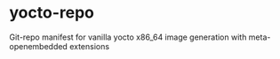 # yocto-repo
Git-repo manifest for vanilla yocto x86_64 image generation with meta-openembedded extensions
